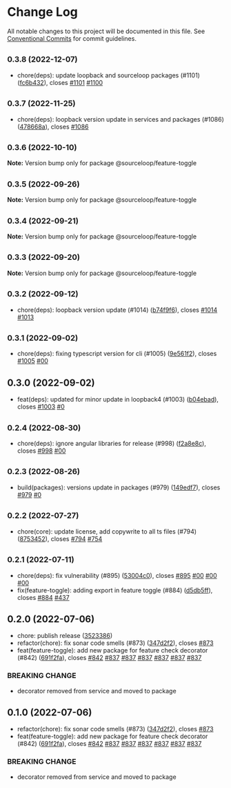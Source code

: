 # Change Log

All notable changes to this project will be documented in this file.
See [Conventional Commits](https://conventionalcommits.org) for commit guidelines.

## <small>0.3.8 (2022-12-07)</small>

* chore(deps): update loopback and sourceloop packages (#1101) ([fc6b432](https://github.com/sourcefuse/loopback4-microservice-catalog/commit/fc6b432)), closes [#1101](https://github.com/sourcefuse/loopback4-microservice-catalog/issues/1101) [#1100](https://github.com/sourcefuse/loopback4-microservice-catalog/issues/1100)





## <small>0.3.7 (2022-11-25)</small>

* chore(deps): loopback version update in services and packages (#1086) ([478668a](https://github.com/sourcefuse/loopback4-microservice-catalog/commit/478668a)), closes [#1086](https://github.com/sourcefuse/loopback4-microservice-catalog/issues/1086)





## <small>0.3.6 (2022-10-10)</small>

**Note:** Version bump only for package @sourceloop/feature-toggle





## <small>0.3.5 (2022-09-26)</small>

**Note:** Version bump only for package @sourceloop/feature-toggle





## <small>0.3.4 (2022-09-21)</small>

**Note:** Version bump only for package @sourceloop/feature-toggle





## <small>0.3.3 (2022-09-20)</small>

**Note:** Version bump only for package @sourceloop/feature-toggle





## <small>0.3.2 (2022-09-12)</small>

* chore(deps): loopback version update (#1014) ([b74f9f6](https://github.com/sourcefuse/loopback4-microservice-catalog/commit/b74f9f6)), closes [#1014](https://github.com/sourcefuse/loopback4-microservice-catalog/issues/1014) [#1013](https://github.com/sourcefuse/loopback4-microservice-catalog/issues/1013)





## <small>0.3.1 (2022-09-02)</small>

* chore(deps): fixing typescript version for cli (#1005) ([9e561f2](https://github.com/sourcefuse/loopback4-microservice-catalog/commit/9e561f2)), closes [#1005](https://github.com/sourcefuse/loopback4-microservice-catalog/issues/1005) [#00](https://github.com/sourcefuse/loopback4-microservice-catalog/issues/00)





## 0.3.0 (2022-09-02)

* feat(deps): updated for minor update in loopback4 (#1003) ([b04ebad](https://github.com/sourcefuse/loopback4-microservice-catalog/commit/b04ebad)), closes [#1003](https://github.com/sourcefuse/loopback4-microservice-catalog/issues/1003) [#0](https://github.com/sourcefuse/loopback4-microservice-catalog/issues/0)





## <small>0.2.4 (2022-08-30)</small>

* chore(deps): ignore angular libraries for release (#998) ([f2a8e8c](https://github.com/sourcefuse/loopback4-microservice-catalog/commit/f2a8e8c)), closes [#998](https://github.com/sourcefuse/loopback4-microservice-catalog/issues/998) [#00](https://github.com/sourcefuse/loopback4-microservice-catalog/issues/00)





## <small>0.2.3 (2022-08-26)</small>

* build(packages): versions update in packages (#979) ([149edf7](https://github.com/sourcefuse/loopback4-microservice-catalog/commit/149edf7)), closes [#979](https://github.com/sourcefuse/loopback4-microservice-catalog/issues/979) [#0](https://github.com/sourcefuse/loopback4-microservice-catalog/issues/0)





## <small>0.2.2 (2022-07-27)</small>

* chore(core): update license, add copywrite to all ts files (#794) ([8753452](https://github.com/sourcefuse/loopback4-microservice-catalog/commit/8753452)), closes [#794](https://github.com/sourcefuse/loopback4-microservice-catalog/issues/794) [#754](https://github.com/sourcefuse/loopback4-microservice-catalog/issues/754)





## <small>0.2.1 (2022-07-11)</small>

* chore(deps): fix vulnerability (#895) ([53004c0](https://github.com/sourcefuse/loopback4-microservice-catalog/commit/53004c0)), closes [#895](https://github.com/sourcefuse/loopback4-microservice-catalog/issues/895) [#00](https://github.com/sourcefuse/loopback4-microservice-catalog/issues/00) [#00](https://github.com/sourcefuse/loopback4-microservice-catalog/issues/00) [#00](https://github.com/sourcefuse/loopback4-microservice-catalog/issues/00)
* fix(feature-toggle): adding export in feature toggle (#884) ([d5db5ff](https://github.com/sourcefuse/loopback4-microservice-catalog/commit/d5db5ff)), closes [#884](https://github.com/sourcefuse/loopback4-microservice-catalog/issues/884) [#437](https://github.com/sourcefuse/loopback4-microservice-catalog/issues/437)





## 0.2.0 (2022-07-06)

* chore: publish release ([3523386](https://github.com/sourcefuse/loopback4-microservice-catalog/commit/3523386))
* refactor(chore): fix sonar code smells (#873) ([347d2f2](https://github.com/sourcefuse/loopback4-microservice-catalog/commit/347d2f2)), closes [#873](https://github.com/sourcefuse/loopback4-microservice-catalog/issues/873)
* feat(feature-toggle): add new package for feature check decorator (#842) ([691f2fa](https://github.com/sourcefuse/loopback4-microservice-catalog/commit/691f2fa)), closes [#842](https://github.com/sourcefuse/loopback4-microservice-catalog/issues/842) [#837](https://github.com/sourcefuse/loopback4-microservice-catalog/issues/837) [#837](https://github.com/sourcefuse/loopback4-microservice-catalog/issues/837) [#837](https://github.com/sourcefuse/loopback4-microservice-catalog/issues/837) [#837](https://github.com/sourcefuse/loopback4-microservice-catalog/issues/837) [#837](https://github.com/sourcefuse/loopback4-microservice-catalog/issues/837) [#837](https://github.com/sourcefuse/loopback4-microservice-catalog/issues/837)


### BREAKING CHANGE

* decorator removed from service and moved to package




## 0.1.0 (2022-07-06)

* refactor(chore): fix sonar code smells (#873) ([347d2f2](https://github.com/sourcefuse/loopback4-microservice-catalog/commit/347d2f2)), closes [#873](https://github.com/sourcefuse/loopback4-microservice-catalog/issues/873)
* feat(feature-toggle): add new package for feature check decorator (#842) ([691f2fa](https://github.com/sourcefuse/loopback4-microservice-catalog/commit/691f2fa)), closes [#842](https://github.com/sourcefuse/loopback4-microservice-catalog/issues/842) [#837](https://github.com/sourcefuse/loopback4-microservice-catalog/issues/837) [#837](https://github.com/sourcefuse/loopback4-microservice-catalog/issues/837) [#837](https://github.com/sourcefuse/loopback4-microservice-catalog/issues/837) [#837](https://github.com/sourcefuse/loopback4-microservice-catalog/issues/837) [#837](https://github.com/sourcefuse/loopback4-microservice-catalog/issues/837) [#837](https://github.com/sourcefuse/loopback4-microservice-catalog/issues/837)


### BREAKING CHANGE

* decorator removed from service and moved to package
